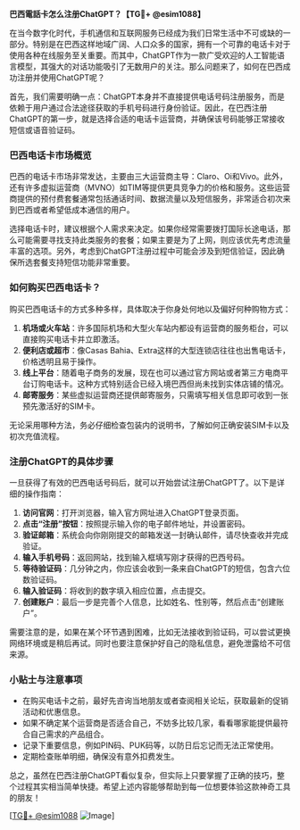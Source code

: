 **巴西電話卡怎么注册ChatGPT？【TG💪+ @esim1088】**

在当今数字化时代，手机通信和互联网服务已经成为我们日常生活中不可或缺的一部分。特别是在巴西这样地域广阔、人口众多的国家，拥有一个可靠的电话卡对于使用各种在线服务至关重要。而其中，ChatGPT作为一款广受欢迎的人工智能语言模型，其强大的对话功能吸引了无数用户的关注。那么问题来了，如何在巴西成功注册并使用ChatGPT呢？

首先，我们需要明确一点：ChatGPT本身并不直接提供电话号码注册服务，而是依赖于用户通过合法途径获取的手机号码进行身份验证。因此，在巴西注册ChatGPT的第一步，就是选择合适的电话卡运营商，并确保该号码能够正常接收短信或语音验证码。

### 巴西电话卡市场概览

巴西的电话卡市场非常发达，主要由三大运营商主导：Claro、Oi和Vivo。此外，还有许多虚拟运营商（MVNO）如TIM等提供更具竞争力的价格和服务。这些运营商提供的预付费套餐通常包括通话时间、数据流量以及短信服务，非常适合初次来到巴西或者希望低成本通信的用户。

选择电话卡时，建议根据个人需求来决定。如果你经常需要拨打国际长途电话，那么可能需要寻找支持此类服务的套餐；如果主要是为了上网，则应该优先考虑流量丰富的选项。另外，考虑到ChatGPT注册过程中可能会涉及到短信验证，因此确保所选套餐支持短信功能非常重要。

### 如何购买巴西电话卡？

购买巴西电话卡的方式多种多样，具体取决于你身处何地以及偏好何种购物方式：

1. **机场或火车站**：许多国际机场和大型火车站内都设有运营商的服务柜台，可以直接购买电话卡并立即激活。
2. **便利店或超市**：像Casas Bahia、Extra这样的大型连锁店往往也出售电话卡，价格透明且易于操作。
3. **线上平台**：随着电子商务的发展，现在也可以通过官方网站或者第三方电商平台订购电话卡。这种方式特别适合已经入境巴西但尚未找到实体店铺的情况。
4. **邮寄服务**：某些虚拟运营商还提供邮寄服务，只需填写相关信息即可收到一张预先激活好的SIM卡。

无论采用哪种方法，务必仔细检查包装内的说明书，了解如何正确安装SIM卡以及初次充值流程。

### 注册ChatGPT的具体步骤

一旦获得了有效的巴西电话号码后，就可以开始尝试注册ChatGPT了。以下是详细的操作指南：

1. **访问官网**：打开浏览器，输入官方网址进入ChatGPT登录页面。
2. **点击“注册”按钮**：按照提示输入你的电子邮件地址，并设置密码。
3. **验证邮箱**：系统会向你刚刚提交的邮箱发送一封确认邮件，请尽快查收并完成验证。
4. **输入手机号码**：返回网站，找到输入框填写刚才获得的巴西号码。
5. **等待验证码**：几分钟之内，你应该会收到一条来自ChatGPT的短信，包含六位数验证码。
6. **输入验证码**：将收到的数字填入相应位置，点击提交。
7. **创建账户**：最后一步是完善个人信息，比如姓名、性别等，然后点击“创建账户”。

需要注意的是，如果在某个环节遇到困难，比如无法接收到验证码，可以尝试更换网络环境或是稍后再试。同时也要注意保护好自己的隐私信息，避免泄露给不可信来源。

### 小贴士与注意事项

- 在购买电话卡之前，最好先咨询当地朋友或者查阅相关论坛，获取最新的促销活动和优惠信息。
- 如果不确定某个运营商是否适合自己，不妨多比较几家，看看哪家能提供最符合自己需求的产品组合。
- 记录下重要信息，例如PIN码、PUK码等，以防日后忘记而无法正常使用。
- 定期检查账单明细，确保没有意外扣费发生。

总之，虽然在巴西注册ChatGPT看似复杂，但实际上只要掌握了正确的技巧，整个过程其实相当简单快捷。希望上述内容能够帮助到每一位想要体验这款神奇工具的朋友！

[[TG💪+ @esim1088](https://t.me/s/esim1088) ![Image](https://i.postimg.cc/4NQfJmqS/Snipaste-2025-05-13-00-14-12.png)]